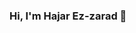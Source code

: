 ### Hi, I'm Hajar Ez-zarad 👋

<!--
**HajarEzzarad/HajarEzzarad** is a ✨ _special_ ✨ repository because its `README.md` (this file) appears on your GitHub profile.

Here are some ideas to get you started:


- 🌱 I’m currently learning Development Web 
- 📫 How to reach me, contact me via :) hajarezzarad2002@gmail.com

Frameworks :
laravel
Programming languages :
php java js 
Code Editor :
vsCode
